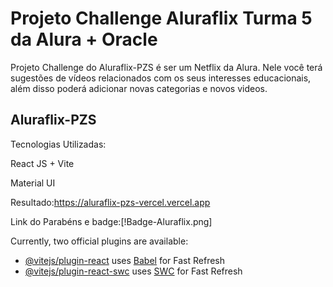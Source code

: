 # Projeto Challenge Aluraflix Turma 5 da Alura + Oracle  

Projeto Challenge do Aluraflix-PZS é ser um Netflix da Alura. Nele você terá sugestões de vídeos relacionados com os seus interesses educacionais, além disso poderá adicionar novas categorias e novos videos.

## Aluraflix-PZS 

Tecnologias Utilizadas:

 React JS + Vite 

 Material UI

Resultado:https://aluraflix-pzs-vercel.vercel.app

Link do Parabéns e badge:[!Badge-Aluraflix.png]


Currently, two official plugins are available:

- [@vitejs/plugin-react](https://github.com/vitejs/vite-plugin-react/blob/main/packages/plugin-react/README.md) uses [Babel](https://babeljs.io/) for Fast Refresh
- [@vitejs/plugin-react-swc](https://github.com/vitejs/vite-plugin-react-swc) uses [SWC](https://swc.rs/) for Fast Refresh
